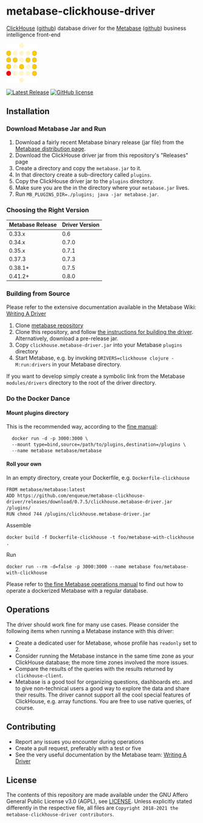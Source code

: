# metabase-clickhouse-driver

[ClickHouse](https://clickhouse.yandex) ([github](https://github.com/ClickHouse/ClickHouse)) database driver for the [Metabase](https://metabase.com) ([github](https://github.com/metabase/metabase)) business intelligence front-end

![Metabase Logo in ClickHouse colours](docs/images/mbch_logo.png)

[![Latest Release](https://img.shields.io/github/release/enqueue/metabase-clickhouse-driver.svg?label=latest%20release)](https://github.com/enqueue/metabase-clickhouse-driver/releases)
[![GitHub license](https://img.shields.io/badge/license-AGPL-05B8CC.svg)](https://raw.githubusercontent.com/enqueue/metabase-clickhouse-driver/master/LICENSE.txt)

## Installation

### Download Metabase Jar and Run

1. Download a fairly recent Metabase binary release (jar file) from the [Metabase distribution page](https://metabase.com/start/jar.html).
2. Download the ClickHouse driver jar from this repository's "Releases" page
3. Create a directory and copy the `metabase.jar` to it.
4. In that directory create a sub-directory called `plugins`.
5. Copy the ClickHouse driver jar to the `plugins` directory.
6. Make sure you are the in the directory where your `metabase.jar` lives.
7. Run `MB_PLUGINS_DIR=./plugins; java -jar metabase.jar`.

### Choosing the Right Version

Metabase Release | Driver Version 
---------------- | -------------- 
0.33.x           | 0.6   
0.34.x           | 0.7.0 
0.35.x           | 0.7.1 
0.37.3           | 0.7.3 
0.38.1+          | 0.7.5
0.41.2+          | 0.8.0

### Building from Source

Please refer to the extensive documentation available in the Metabase Wiki: [Writing A Driver](https://github.com/metabase/metabase/wiki/Writing-A-Driver)

1. Clone [metabase repository](https://github.com/metabase/metabase)
2. Clone this repository, and follow [the instructions for building the driver](https://github.com/metabase/metabase/wiki/Writing-a-Driver:-Packaging-a-Driver-&-Metabase-Plugin-Basics). Alternatively, download a pre-release jar.
3. Copy `clickhouse.metabase-driver.jar` into your Metabase `plugins` directory
4. Start Metabase, e.g. by invoking `DRIVERS=clickhouse clojure -M:run:drivers` in your Metabase directory.

If you want to develop simply create a symbolic link from the Metabase `modules/drivers` directory to the root of the driver directory.

### Do the Docker Dance

#### Mount plugins directory

This is the recommended way, according to the [fine manual](https://www.metabase.com/docs/latest/operations-guide/running-metabase-on-docker.html#adding-external-dependencies-or-plugins):

```text
  docker run -d -p 3000:3000 \
  --mount type=bind,source=/path/to/plugins,destination=/plugins \
  --name metabase metabase/metabase
```

#### Roll your own

In an empty directory, create your Dockerfile, e.g. `Dockerfile-clickhouse`

```text
FROM metabase/metabase:latest
ADD https://github.com/enqueue/metabase-clickhouse-driver/releases/download/0.7.5/clickhouse.metabase-driver.jar /plugins/
RUN chmod 744 /plugins/clickhouse.metabase-driver.jar
```

Assemble

```text
docker build -f Dockerfile-clickhouse -t foo/metabase-with-clickhouse .
```

Run

```text
docker run --rm -d=false -p 3000:3000 --name metabase foo/metabase-with-clickhouse
```

Please refer to [the fine Metabase operations manual](https://www.metabase.com/docs/latest/operations-guide/running-metabase-on-docker.html) to find out how to operate a dockerized Metabase with a regular database.

## Operations

The driver should work fine for many use cases. Please consider the following items when running a Metabase instance with this driver:

* Create a dedicated user for Metabase, whose profile has `readonly` set to 2.
* Consider running the Metabase instance in the same time zone as your ClickHouse database; the more time zones involved the more issues.
* Compare the results of the queries with the results returned by `clickhouse-client`.
* Metabase is a good tool for organizing questions, dashboards etc. and to give non-technical users a good way to explore the data and share their results. The driver cannot support all the cool special features of ClickHouse, e.g. array functions. You are free to use native queries, of course.

## Contributing

* Report any issues you encounter during operations
* Create a pull request, preferably with a test or five
* See the very useful documentation by the Metabase team: [Writing A Driver](https://github.com/metabase/metabase/wiki/Writing-A-Driver)

## License

The contents of this repository are made available under the GNU Affero General Public License v3.0 (AGPL), see [LICENSE](https://github.com/enqueueu/metabase-clickhouse-driver/blob/master/LICENSE). Unless explicitly stated differently in the respective file, all files are `Copyright 2018-2021 the metabase-clickhouse-driver contributors`.
